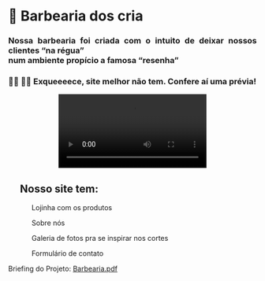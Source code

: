 # :haircut:  Barbearia dos cria    

### <p align='justify'>Nossa barbearia foi criada com o intuito de deixar nossos clientes “na régua” <br> num ambiente propício a famosa “resenha” </p>
### 


### :ng_woman:  :ng_man: Exqueeeece, site melhor não tem. Confere aí uma prévia! 



<p align="center">
<video src="https://user-images.githubusercontent.com/112887006/231934558-3ad11092-4b57-4da3-8dd6-96cb29bf03ee.mp4" />
</p>


<ul>
  <h2>Nosso site tem:</h2>
  <ol>Lojinha com os produtos</ol>
   <ol>Sobre nós</ol>
   <ol>Galeria de fotos pra se inspirar nos cortes</ol>
   <ol>Formulário de contato</ol>
</ul>

Briefing do Projeto:
[Barbearia.pdf](https://github.com/thaynalp/Site-Barbearia-dos-Cria/files/12360174/Barbearia.pdf)
